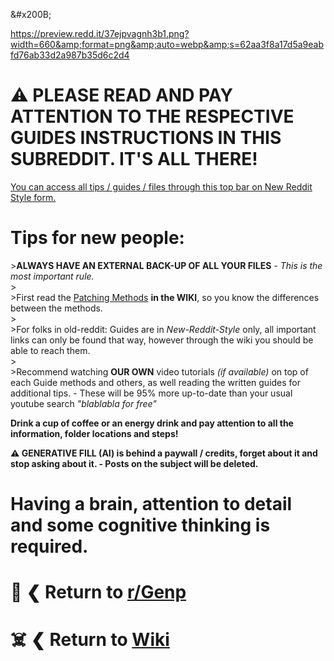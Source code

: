 &amp;#x200B;

https://preview.redd.it/37ejpvagnh3b1.png?width=660&amp;format=png&amp;auto=webp&amp;s=62aa3f8a17d5a9eabfd76ab33d2a987b35d6c2d4

# ⚠️ PLEASE READ AND PAY ATTENTION TO THE RESPECTIVE GUIDES INSTRUCTIONS IN THIS SUBREDDIT. IT'S ALL THERE!

[You can access all tips \/ guides \/ files through this top bar on New Reddit Style form.](https://preview.redd.it/m9teh0cfngjb1.png?width=1168&amp;format=png&amp;auto=webp&amp;s=dd10e278507fa712eb237507907f9304200eec52)

# Tips for new people:

&gt;**ALWAYS HAVE AN EXTERNAL BACK-UP OF ALL YOUR FILES** *- This is the most important rule.*  
&gt;  
&gt;First read the [Patching Methods](https://www.reddit.com/r/GenP/wiki/index/#wiki_.1F4D6_.279C_patching_methods) **in the WIKI**, so you know the differences between the methods.  
&gt;  
&gt;For folks in old-reddit: Guides are in *New-Reddit-Style* only, all important links can only be found that way, however through the wiki you should be able to reach them.  
&gt;  
&gt;Recommend watching **OUR OWN** video tutorials *(if available)* on top of each Guide methods and others, as well reading the written guides for additional tips. - These will be 95% more up-to-date than your usual youtube search *"blablabla for free"*

**Drink a cup of coffee or an energy drink and pay attention to all the information, folder locations and steps!**

**⚠️ GENERATIVE FILL (AI) is behind a paywall / credits, forget about it and stop asking about it. - Posts on the subject will be deleted.**

# Having a brain, attention to detail and some cognitive thinking is required.

# 🛟 ❮ Return to [r/Genp](https://www.reddit.com/r/GenP/)

# ☠️ ❮ Return to [Wiki](https://www.reddit.com/r/GenP/wiki/index/)